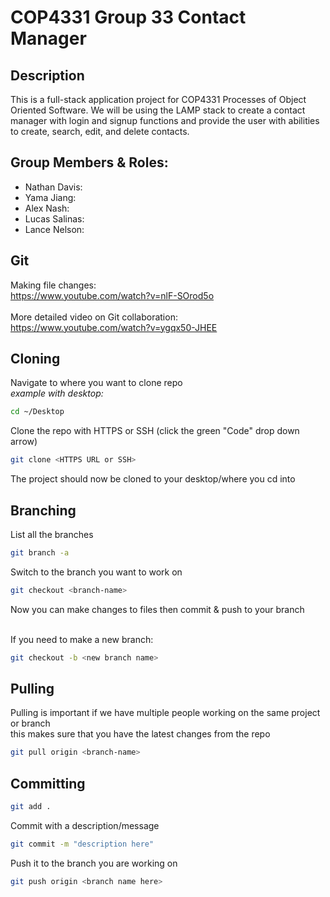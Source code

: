 # COP4331 Group 33 Contact Manager 
## **Description**
This is a full-stack application project for COP4331 Processes of Object Oriented Software. We will be using the LAMP stack to create a contact manager with login and signup functions and provide the user with abilities to create, search, edit, and delete contacts. 


## **Group Members & Roles:**
- Nathan Davis:
- Yama Jiang:
- Alex Nash:
- Lucas Salinas:
- Lance Nelson:

## **Git**
Making file changes:
<br/> https://www.youtube.com/watch?v=nlF-SOrod5o  
<br/>More detailed video on Git collaboration:
<br/>https://www.youtube.com/watch?v=ygqx50-JHEE 

## **Cloning**
Navigate to where you want to clone repo 
<br/> *example with desktop:* 
```bash
cd ~/Desktop
```
Clone the repo with HTTPS  or SSH (click the green "Code" drop down arrow)
```bash
git clone <HTTPS URL or SSH>
```
The project should now be cloned to your desktop/where you cd into 

## **Branching**
List all the branches
```bash
git branch -a
```
Switch to the branch you want to work on
```bash
git checkout <branch-name>
```
Now you can make changes to files then commit & push to your branch 

<br/> If you need to make a new branch:
```bash
git checkout -b <new branch name>
```

## **Pulling**
Pulling is important if we have multiple people working on the same project or branch 
<br/> this makes sure that you have the latest changes from the repo 
```bash
git pull origin <branch-name>
```

## **Committing**
```bash
git add .
```
Commit with a description/message 
```bash
git commit -m "description here"
```
Push it to the branch you are working on 
```bash
git push origin <branch name here>
```
